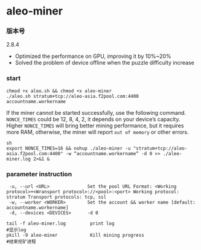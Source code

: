 #  aleo-miner

### 版本号

2.8.4
- Optimized the performance on GPU, improving it by 10%~20%
- Solved the problem of device offline when the puzzle difficulty increase

### start

```
chmod +x aleo.sh && chmod +x aleo-miner
./aleo.sh stratum+tcp://aleo-asia.f2pool.com:4400 accountname.workername
```

If the miner cannot be started successfully, use the following command.  `NONCE_TIMES` could be 12, 8, 4, 2, it depends on your device’s capacity. Higher `NONCE_TIMES` will bring better mining performance, but it requires more RAM, otherwise, the miner will report `out of memory` or other errors.

```
sh
export NONCE_TIMES=16 && nohup ./aleo-miner -u "stratum+tcp://aleo-asia.f2pool.com:4400" -w “accountname.workername“ -d 0 >> ./aleo-miner.log 2>&1 &
```

### parameter instruction

```
 -u, --url <URL>              Set the pool URL Format: <Working protocol>+<Wransport protocol>://<pool>:<port> Working protocol: stratum Transport protocols: tcp, ssl
 -w, --worker <WORKER>        Set the account && worker name [default: accountname.workername]
 -d, --devices <DEVICES>      -d 0 
```

```
tail -f aleo-miner.log         print log
#显示log
pkill -9 aleo-miner            Kill mining progress
#结束挖矿进程

```